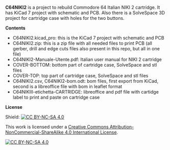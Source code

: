 **C64NIKI2** is a project to rebuild Commodore 64 Italian NIKI 2 cartridge. It has KiCad 7 project with schematic and PCB. Also there is a SolveSpace 3D project for cartridge case with holes for the two buttons.

**Contents**

- C64NIKI2.kicad_pro: this is the KiCad 7 project with schematic and PCB
- C64NIKI2.zip: this is a zip file with all needed files to print PCB (all gerber, drill and edge cuts files also present in this repo, but all in one file)
- C64NIKI2-Manuale-Utente.pdf: Italian user manual for NIKI 2 cartridge
- COVER-BOTTOM: bottom part of cartridge case, SolveSpace and stl files
- COVER-TOP: top part of cartridge case, SolveSpace and stl files
- C64NIKI2.csv, C64NIKI2-bom.odt: bom files, first export from KiCad, second is a libreoffice file with bom in leaflet format
- C64NIKIII-etichetta-CARTRIDGE: libreoffice and pdf file with cartidge label to print and paste on cartridge case

**License**

Shield: [![CC BY-NC-SA 4.0][cc-by-nc-sa-shield]][cc-by-nc-sa]

This work is licensed under a
[Creative Commons Attribution-NonCommercial-ShareAlike 4.0 International License][cc-by-nc-sa].

[![CC BY-NC-SA 4.0][cc-by-nc-sa-image]][cc-by-nc-sa]

[cc-by-nc-sa]: http://creativecommons.org/licenses/by-nc-sa/4.0/
[cc-by-nc-sa-image]: https://licensebuttons.net/l/by-nc-sa/4.0/88x31.png
[cc-by-nc-sa-shield]: https://img.shields.io/badge/License-CC%20BY--NC--SA%204.0-lightgrey.svg
